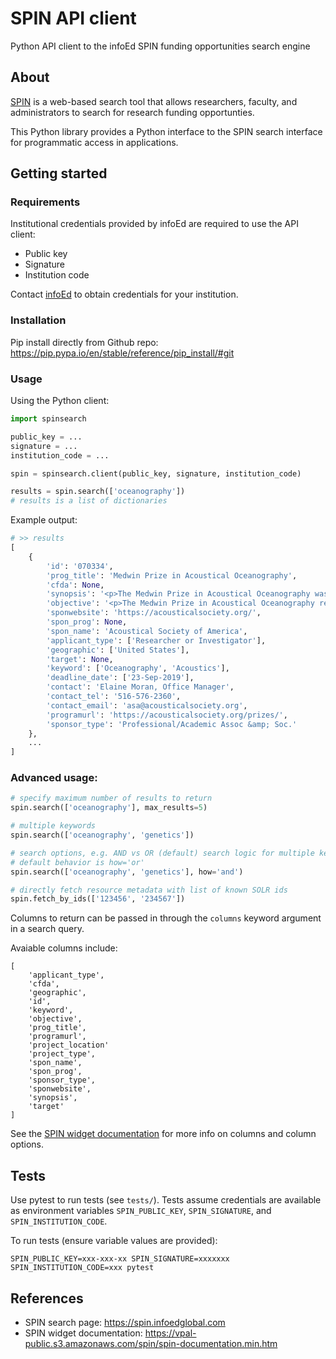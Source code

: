 # SPIN API client

Python API client to the infoEd SPIN funding opportunities search engine

## About
[SPIN](https://spin.infoedglobal.com) is a web-based search tool that allows researchers, faculty, and administrators to search for research funding opportunties.

This Python library provides a Python interface to the SPIN search interface for programmatic access in applications.

## Getting started

### Requirements
Institutional credentials provided by infoEd are required to use the API client:
* Public key
* Signature
* Institution code

Contact [infoEd](https://infoedglobal.com) to obtain credentials for your institution.

### Installation
Pip install directly from Github repo: https://pip.pypa.io/en/stable/reference/pip_install/#git


### Usage
Using the Python client:
```python
import spinsearch

public_key = ...
signature = ...
institution_code = ...

spin = spinsearch.client(public_key, signature, institution_code)

results = spin.search(['oceanography'])
# results is a list of dictionaries
```

Example output:
```python
# >> results
[
    {
        'id': '070334',
        'prog_title': 'Medwin Prize in Acoustical Oceanography',
        'cfda': None,
        'synopsis': '<p>The Medwin Prize in Acoustical Oceanography was established in 2000 to recognize a person for the effective use of sound in the discovery and understanding of physical and biological parameters and processes in the sea. </p>',
        'objective': '<p>The Medwin Prize in Acoustical Oceanography recognizes a person for the effective use of sound in the discovery and understanding of physical and biological parameters and processes in the sea.&nbsp; The recipient will be expected to attend the award ceremony and to deliver an &ldquo;Acoustical Oceanography Prize Lecture&rdquo; at the spring ASA meeting in Chicago, Illinois (13 May 2020). </p>',
        'sponwebsite': 'https://acousticalsociety.org/',
        'spon_prog': None,
        'spon_name': 'Acoustical Society of America',
        'applicant_type': ['Researcher or Investigator'],
        'geographic': ['United States'],
        'target': None,
        'keyword': ['Oceanography', 'Acoustics'],
        'deadline_date': ['23-Sep-2019'],
        'contact': 'Elaine Moran, Office Manager',
        'contact_tel': '516-576-2360',
        'contact_email': 'asa@acousticalsociety.org',
        'programurl': 'https://acousticalsociety.org/prizes/',
        'sponsor_type': 'Professional/Academic Assoc &amp; Soc.'
    },
    ...
]
```

### Advanced usage:

```python
# specify maximum number of results to return
spin.search(['oceanography'], max_results=5)

# multiple keywords
spin.search(['oceanography', 'genetics'])

# search options, e.g. AND vs OR (default) search logic for multiple keywords
# default behavior is how='or'
spin.search(['oceanography', 'genetics'], how='and')

# directly fetch resource metadata with list of known SOLR ids
spin.fetch_by_ids(['123456', '234567'])
```

Columns to return can be passed in through the `columns` keyword argument in a search query.

Avaiable columns include:
```
[
    'applicant_type',
    'cfda',
    'geographic',
    'id',
    'keyword',
    'objective',
    'prog_title',
    'programurl',
    'project_location'
    'project_type',
    'spon_name',
    'spon_prog',
    'sponsor_type',
    'sponwebsite',
    'synopsis',
    'target'
]
```

See the [SPIN widget documentation](https://vpal-public.s3.amazonaws.com/spin/spin-documentation.min.htm
) for more info on columns and column options.

## Tests
Use pytest to run tests (see `tests/`). Tests assume credentials are available as environment variables `SPIN_PUBLIC_KEY`, `SPIN_SIGNATURE`, and `SPIN_INSTITUTION_CODE`.

To run tests (ensure variable values are provided):
```
SPIN_PUBLIC_KEY=xxx-xxx-xx SPIN_SIGNATURE=xxxxxxx SPIN_INSTITUTION_CODE=xxx pytest
```

## References
* SPIN search page: https://spin.infoedglobal.com
* SPIN widget documentation: https://vpal-public.s3.amazonaws.com/spin/spin-documentation.min.htm
